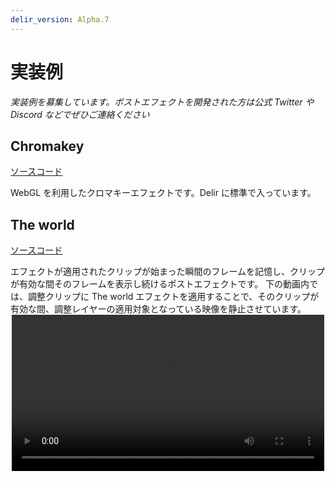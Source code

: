 ```yaml
---
delir_version: Alpha.7
---
```


# 実装例

_実装例を募集しています。ポストエフェクトを開発された方は公式 Twitter や Discord などでぜひご連絡ください_

## Chromakey

[ソースコード](https://github.com/delirvfx/delir/blob/master/packages/post-effect-plugins/chromakey/index.ts)

WebGL を利用したクロマキーエフェクトです。Delir に標準で入っています。

## The world

[ソースコード](https://github.com/delirvfx/delir/blob/master/packages/post-effect-plugins/the-world/index.ts)

エフェクトが適用されたクリップが始まった瞬間のフレームを記憶し、クリップが有効な間そのフレームを表示し続けるポストエフェクトです。
下の動画内では、調整クリップに The world エフェクトを適用することで、そのクリップが有効な間、調整レイヤーの適用対象となっている映像を静止させています。
<video src="../assets/plugin/theworld.mp4" autoplay loop style="display:block;width:500px;max-width:100%;margin:0 auto" />
